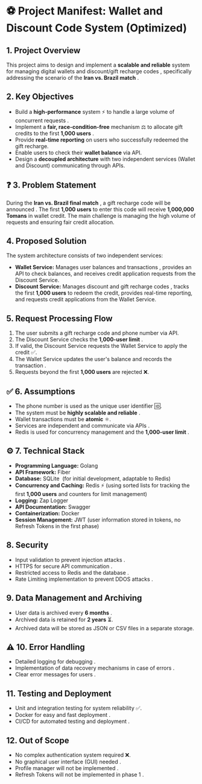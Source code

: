 # ⚽ Project Manifest: Wallet and Discount Code System (Optimized) 

##  1. Project Overview

This project aims to design and implement a **scalable and reliable** system for managing digital wallets  and discount/gift recharge codes , specifically addressing the scenario of the **Iran vs. Brazil match** .

##  2. Key Objectives

* Build a **high-performance** system ⚡ to handle a large volume of concurrent requests .
* Implement a **fair, race-condition-free** mechanism ⚖️ to allocate gift credits to the first **1,000 users** .
* Provide **real-time reporting** on users who successfully redeemed the gift recharge.
* Enable users to check their **wallet balance** via API.
* Design a **decoupled architecture** with two independent services (Wallet and Discount) communicating through APIs.

## ❓ 3. Problem Statement

During the **Iran vs. Brazil final match** ️, a gift recharge code will be announced . The first **1,000 users** to enter this code will receive **1,000,000 Tomans** in wallet credit. The main challenge is managing the high volume of requests and ensuring fair credit allocation.

##  4. Proposed Solution

The system architecture consists of two independent services:

* **Wallet Service:** Manages user balances  and transactions , provides an API to check balances, and receives credit application requests from the Discount Service.
* **Discount Service:** Manages discount and gift recharge codes ️, tracks the first **1,000 users** to redeem the credit, provides real-time reporting, and requests credit applications from the Wallet Service.

##  5. Request Processing Flow

1.  The user submits a gift recharge code and phone number  via API.
2.  The Discount Service checks the **1,000-user limit** .
3.  If valid, the Discount Service requests the Wallet Service to apply the credit ✅.
4.  The Wallet Service updates the user's balance and records the transaction .
5.  Requests beyond the first **1,000 users** are rejected ❌.

## ✅ 6. Assumptions

* The phone number is used as the unique user identifier 🆔.
* The system must be **highly scalable and reliable** ️.
* Wallet transactions must be **atomic** ⚛️.
* Services are independent and communicate via APIs .
* Redis is used for concurrency management and the **1,000-user limit** .

## ⚙️ 7. Technical Stack

* **Programming Language:** Golang 
* **API Framework:** Fiber 
* **Database:** SQLite ️ (for initial development, adaptable to Redis)
* **Concurrency and Caching:** Redis ⚡ (using sorted lists for tracking the first **1,000 users** and counters for limit management)
* **Logging:** Zap Logger 
* **API Documentation:** Swagger 
* **Containerization:** Docker 
* **Session Management:** JWT  (user information stored in tokens, no Refresh Tokens in the first phase)

##  8. Security

* Input validation to prevent injection attacks .
* HTTPS for secure API communication .
* Restricted access to Redis and the database ️.
* Rate Limiting implementation to prevent DDOS attacks .

##  9. Data Management and Archiving

* User data is archived every **6 months** ️.
* Archived data is retained for **2 years** ⏳.
* Archived data will be stored as JSON or CSV files  in a separate storage.

## ⚠️ 10. Error Handling

* Detailed logging for debugging .
* Implementation of data recovery mechanisms in case of errors .
* Clear error messages for users .

##  11. Testing and Deployment

* Unit and integration testing for system reliability ✅.
* Docker for easy and fast deployment .
* CI/CD for automated testing and deployment .

##  12. Out of Scope

* No complex authentication system required ❌.
* No graphical user interface (GUI) needed ️.
* Profile manager will not be implemented .
* Refresh Tokens will not be implemented in phase 1 .